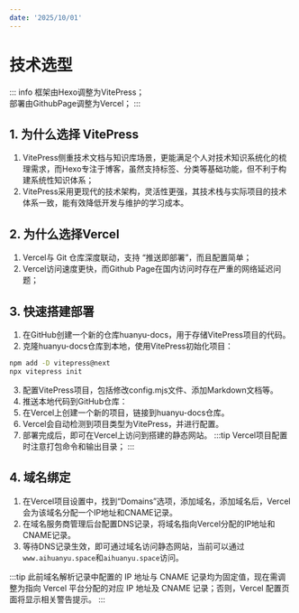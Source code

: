 ```yaml
--- 
date: '2025/10/01'
---
```

# 技术选型
::: info
框架由Hexo调整为VitePress；  
部署由GithubPage调整为Vercel；
:::
## 1. 为什么选择 VitePress
1. VitePress侧重技术文档与知识库场景，更能满足个人对技术知识系统化的梳理需求，而Hexo专注于博客，虽然支持标签、分类等基础功能，但不利于构建系统性知识体系；
2. VitePress采用更现代的技术架构，灵活性更强，其技术栈与实际项目的技术体系一致，能有效降低开发与维护的学习成本。

## 2. 为什么选择Vercel
1. Vercel与 Git 仓库深度联动，支持 “推送即部署”，而且配置简单；
2. Vercel访问速度更快，而Github Page在国内访问时存在严重的网络延迟问题；

## 3. 快速搭建部署
1. 在GitHub创建一个新的仓库huanyu-docs，用于存储VitePress项目的代码。
2. 克隆huanyu-docs仓库到本地，使用VitePress初始化项目：
```bash
npm add -D vitepress@next
npx vitepress init
```
3. 配置VitePress项目，包括修改config.mjs文件、添加Markdown文档等。
4. 推送本地代码到GitHub仓库：
5. 在Vercel上创建一个新的项目，链接到huanyu-docs仓库。
6. Vercel会自动检测到项目类型为VitePress，并进行配置。
7. 部署完成后，即可在Vercel上访问到搭建的静态网站。
:::tip
Vercel项目配置时注意打包命令和输出目录；
:::

## 4. 域名绑定
1. 在Vercel项目设置中，找到“Domains”选项，添加域名，添加域名后，Vercel会为该域名分配一个IP地址和CNAME记录。
2. 在域名服务商管理后台配置DNS记录，将域名指向Vercel分配的IP地址和CNAME记录。
3. 等待DNS记录生效，即可通过域名访问静态网站，当前可以通过`www.aihuanyu.space`和`aihuanyu.space`访问。

:::tip
此前域名解析记录中配置的 IP 地址与 CNAME 记录均为固定值，现在需调整为指向 Vercel 平台分配的对应 IP 地址及 CNAME 记录；否则，Vercel 配置页面将显示相关警告提示。
:::



